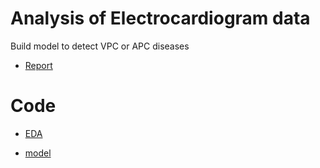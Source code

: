 # Analysis of Electrocardiogram data 
Build model to detect VPC or APC diseases

- [Report](https://drive.google.com/drive/u/1/folders/1Aa4WzqcS3KNrkaMnnCvP4XuUkDKTL_YL)

# Code

- [EDA](https://github.com/yuting1214/Analysis-of-Electrocardiogram-data-/blob/master/code/DM_final_EDA.R)

- [model](https://github.com/yuting1214/Analysis-of-Electrocardiogram-data-/blob/master/code/DM_final_model.R)
